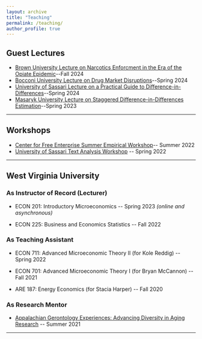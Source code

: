 ```yaml
---
layout: archive
title: "Teaching"
permalink: /teaching/
author_profile: true
---
```

## Guest Lectures
- [Brown University Lecture on Narcotics Enforcment in the Era of the Opiate Epidemic](https://github.com/zachporreca/zachporreca.github.io/blob/master/files/narcotics_enforcement_lecture_brown.pdf)--Fall 2024
- [Bocconi University Lecture on Drug Market Disruptions](https://github.com/zachporreca/zachporreca.github.io/blob/master/files/drug_market_crack_downs_lecture.pdf)--Spring 2024
- [University of Sassari Lecture on a Practical Guide to Difference-in-Differences](https://github.com/zachporreca/zachporreca.github.io/blob/master/files/did_lecture.pdf)--Spring 2024
- [Masaryk University Lecture on Staggered Difference-in-Differences Estimation](https://github.com/zachporreca/zachporreca.github.io/blob/master/files/DiD_Guest_Lecture-1.pdf)--Spring 2023
  
---

## Workshops
- [Center for Free Enterprise Summer Empirical Workshop](https://github.com/zachporreca/data_basics_in_R)-- Summer 2022
- [University of Sassari Text Analysis Workshop](https://github.com/zachporreca/text_analysis_workshop) -- Spring 2022
  
---
## West Virginia University

### As Instructor of Record (Lecturer)
- ECON 201: Introductory Microeconomics -- Spring 2023 *(online and asynchronous)*

- ECON 225: Business and Economics Statistics -- Fall 2022

### As Teaching Assistant

- ECON 711: Advanced Microeconomic Theory II (for Kole Reddig) -- Spring 2022

- ECON 701: Advanced Microeconomic Theory I (for Bryan McCannon) -- Fall 2021

- ARE 187: Energy Economics (for Stacia Harper) -- Fall 2020


### As Research Mentor

- [Appalachian Gerontology Experiences: Advancing Diversity in Aging Research](https://age-adar.wvu.edu/home) -- Summer 2021

---
